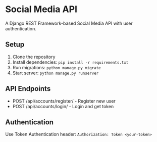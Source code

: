 # Social Media API

A Django REST Framework-based Social Media API with user authentication.

## Setup

1. Clone the repository
2. Install dependencies: `pip install -r requirements.txt`
3. Run migrations: `python manage.py migrate`
4. Start server: `python manage.py runserver`

## API Endpoints

- POST /api/accounts/register/ - Register new user
- POST /api/accounts/login/ - Login and get token

## Authentication

Use Token Authentication header:
`Authorization: Token <your-token>`
